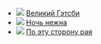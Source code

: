 * ![](/books/prose_classic/Фрэнсис%20Скотт%20Фицджеральд/Великий%20Гэтсби.jpg) [Великий Гэтсби](/books/prose_classic/Фрэнсис%20Скотт%20Фицджеральд/Великий%20Гэтсби)
* ![](/books/prose_classic/Фрэнсис%20Скотт%20Фицджеральд/Ночь%20нежна.jpg) [Ночь нежна](/books/prose_classic/Фрэнсис%20Скотт%20Фицджеральд/Ночь%20нежна)
* ![](/books/prose_classic/Фрэнсис%20Скотт%20Фицджеральд/По%20эту%20сторону%20рая.jpg) [По эту сторону рая](/books/prose_classic/Фрэнсис%20Скотт%20Фицджеральд/По%20эту%20сторону%20рая)